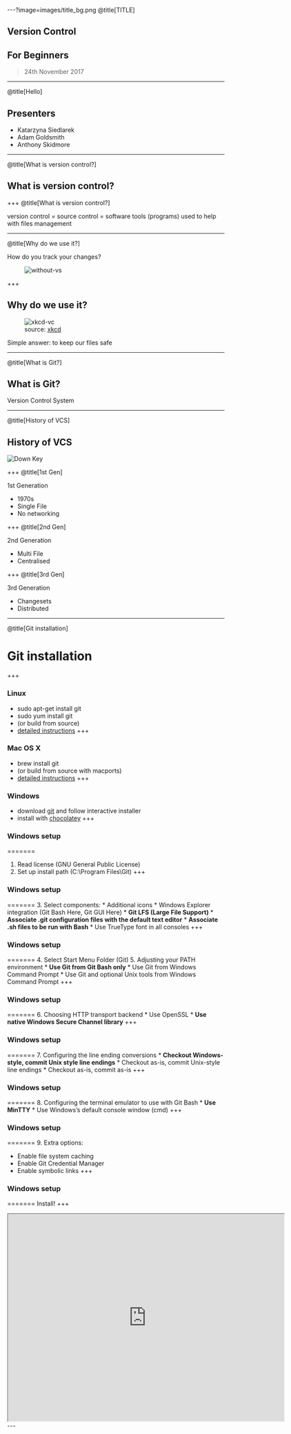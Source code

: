 ---?image=images/title_bg.png
@title[TITLE]
## Version Control
## For Beginners
> 24th November 2017

---
@title[Hello]

## Presenters

* Katarzyna Siedlarek
* Adam Goldsmith
* Anthony Skidmore

---
@title[What is version control?]

## What is version control?

+++
@title[What is version control?]

version control = source control = software tools (programs) used to help with files management

---
@title[Why do we use it?]

<p>How do you track your changes?</p>
<figure>
<img src="images/without-vs.png" alt="without-vs">
</figure>

+++
## Why do we use it?
<figure>
<img src="images/vc-xkcd.jpg" alt="xkcd-vc">
<figcaption>source: <a href="https://xkcd.com/">xkcd</a></figcaption>
</figure>

<p>Simple answer: to keep our files safe</p>
	
---

@title[What is Git?]

## What is Git?

Version Control System

---
@title[History of VCS]

## History of VCS

![Down Key](images/down.png)

+++
@title[1st Gen]

1st Generation
* 1970s
* Single File
* No networking

+++
@title[2nd Gen]

2nd Generation
* Multi File
* Centralised

+++
@title[3rd Gen]

3rd Generation
* Changesets
* Distributed

---
@title[Git installation]
# Git installation
+++
### Linux
* sudo apt-get install git
* sudo yum install git
* (or build from source)
* [detailed instructions](https://git-scm.com/download/linux)
+++
### Mac OS X
* brew install git
* (or build from source with macports)
* [detailed instructions](https://git-scm.com/download/mac)
+++
### Windows
* download [git](https://git-scm.com/download/windows) and follow interactive installer
* install with [chocolatey](https://chocolatey.org/packages/git)
+++
### Windows setup
=======
1. Read license (GNU General Public License)
2. Set up install path (C:\Program Files\Git)
+++
### Windows setup
=======
3. Select components:
    * Additional icons
    * Windows Explorer integration (Git Bash Here, Git GUI Here)
    * __Git LFS (Large File Support)__
    * __Associate .git configuration files with the default text editor__
    * __Associate .sh files to be run with Bash__
    * Use TrueType font in all consoles
+++
### Windows setup
=======
4. Select Start Menu Folder (Git)
5. Adjusting your PATH environment
    * __Use Git from Git Bash only__
    * Use Git from Windows Command Prompt
    * Use Git and optional Unix tools from Windows Command Prompt
+++
### Windows setup
=======
6. Choosing HTTP transport backend
    * Use OpenSSL
    * __Use native Windows Secure Channel library__
+++
### Windows setup
=======
7. Configuring the line ending conversions
    * __Checkout Windows-style, commit Unix style line endings__
    * Checkout as-is, commit Unix-style line endings
    * Checkout as-is, commit as-is
+++
### Windows setup
=======
8. Configuring the terminal emulator to use with Git Bash
    * __Use MinTTY__
    * Use Windows’s default console window (cmd)
+++
### Windows setup
=======
9. Extra options:
* Enable file system caching
* Enable Git Credential Manager
* Enable symbolic links
+++
### Windows setup
=======
Install!
+++
<iframe src="https://drive.google.com/file/d/1Up28TxJ3xJRXAUQf9LGsUJ5L0xvWOUMc/preview" width="640" height="480"></iframe>
---

